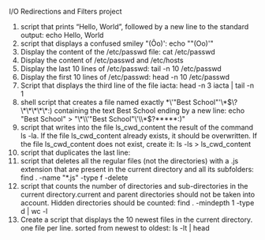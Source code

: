 I/O Redirections and Filters project
1. script that prints “Hello, World”, followed by a new line to the standard output: echo Hello, World
2. script that displays a confused smiley "(Ôo)': echo "\"(Oo)'"
3. Display the content of the /etc/passwd file: cat /etc/passwd
4. Display the content of /etc/passwd and /etc/hosts
5. Display the last 10 lines of /etc/passwd: tail -n 10 /etc/passwd
6. Display the first 10 lines of /etc/passwd: head -n 10 /etc/passwd
7. Script that displays the third line of the file iacta: head -n 3 iacta | tail -n 1
8. shell script that creates a file named exactly \*\\'"Best School"\'\\*$\?\*\*\*\*\*:) containing the text Best School ending by a new line: echo "Best School" > "\*\\'"Best School"\'\\*$\?\*\*\*\*\*:)"
9. script that writes into the file ls_cwd_content the result of the command ls -la. If the file ls_cwd_content already exists, it should be overwritten. If the file ls_cwd_content does not exist, create it: ls -ls > ls_cwd_content
10. script that duplicates the last line:
11. script that deletes all the regular files (not the directories) with a .js extension that are present in the current directory and all its subfolders: find . -name "*.js" -type f -delete
12. script that counts the number of directories and sub-directories in the current directory.current and parent directories should not be taken into account. Hidden directories should be counted: find . -mindepth 1 -type d | wc -l
13. Create a script that displays the 10 newest files in the current directory. one file per line. sorted from newest to oldest: ls -lt | head
